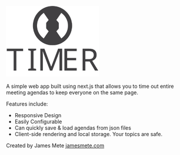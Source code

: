 <img src="./public/timer-logo.svg" width="50%">

A simple web app built using next.js that allows you to time out entire meeting agendas to keep everyone on the same page.

Features include:

- Responsive Design
- Easily Configurable
- Can quickly save & load agendas from json files
- Client-side rendering and local storage. Your topics are safe.

Created by James Mete
[jamesmete.com](https://jamesmete.com)
